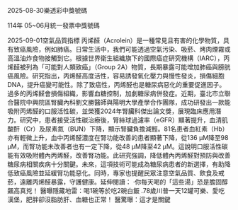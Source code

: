 
2025-08-30樂透彩中獎號碼

                                
114年 05~06月統一發票中獎號碼
                             
2025-09-01空氣品質指標
                              丙烯醛（Acrolein）是一種常見且有害的化學物質，具有致癌風險，例如肺癌。日常生活中，我們可能透過空氣污染、吸菸、烤肉煙霧或高溫油炸食物接觸到它。根據世界衛生組織旗下的國際癌症研究機構（IARC），丙烯醛被列為「可能對人類致癌」（Group 2A）物質，長期暴露可能增加肺癌與膀胱癌風險。研究指出，丙烯醛高度活性，容易誘發氧化壓力與慢性發炎，損傷細胞DNA，提升癌變可能性。除了致癌性，丙烯醛也是糖尿病惡化的重要促進因子。過多的丙烯醛會損傷組織，影響血糖控制，加劇糖尿病併發症。近期，臺北市立聯合醫院中興院區腎臟內科劉文勝醫師與陽明大學產學合作團隊，成功研發出一款能吸附丙烯醛的口服活性碳，並榮獲2024年腎臟科傑出論文獎，展現臨床應用潛力。研究中，患者接受活性碳治療後，腎絲球過濾率（eGFR）顯著提升，血清肌酸酐（Cr）及尿素氮（BUN）下降，顯示腎臟負擔減輕。81名患者血紅素（Hb）亦有輕微上升，血中丙烯醛濃度在腎功能改善的患者顯著下降，從136 μM降至98 μM，而腎功能未改善者也有一定下降，從48 μM降至42 μM。這說明口服活性碳能有效吸附體內丙烯醛，改善腎功能。此研究強調，降低體內丙烯醛對預防與改善糖尿病相關疾病十分關鍵。未來，這項技術可能成為糖尿病患者的新選擇，有助降低致癌風險並延緩腎功能惡化。同時，專家也提醒民眾注意空氣品質、飲食及戒菸，遠離丙烯醛暴露，守護健康。延伸閱讀： ·你每天喝的「這些湯」恐是膽固醇飆高真兇！ 醫曝隱藏地雷：喝1碗等於吃2碗白飯 .78歲川普一天12罐可樂、愛吃漢堡，肥胖卻沒脂肪肝、血糖也正常！ 醫驚曝：這才是關鍵